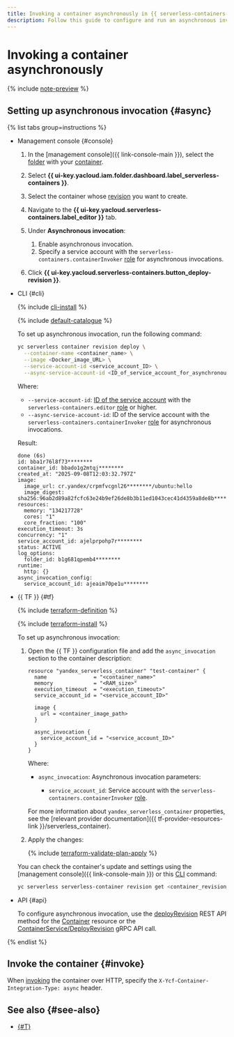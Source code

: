 ```yaml
---
title: Invoking a container asynchronously in {{ serverless-containers-full-name }}
description: Follow this guide to configure and run an asynchronous invocation for a container in {{ serverless-containers-name }}.
---
```


# Invoking a container asynchronously

{% include [note-preview](../../_includes/note-preview.md) %}

## Setting up asynchronous invocation {#async}

{% list tabs group=instructions %}

- Management console {#console}

  1. In the [management console]({{ link-console-main }}), select the [folder](../../resource-manager/concepts/resources-hierarchy.md#folder) with your [container](../concepts/container.md).
  1. Select **{{ ui-key.yacloud.iam.folder.dashboard.label_serverless-containers }}**.
  1. Select the container whose [revision](../concepts/container.md#revision) you want to create.
  1. Navigate to the **{{ ui-key.yacloud.serverless-containers.label_editor }}** tab.
  1. Under **Asynchronous invocation**:

      1. Enable asynchronous invocation.
      1. Specify a service account with the `serverless-containers.containerInvoker` [role](../security/index.md#serverless-containers-containerinvoker) for asynchronous invocations.

  1. Click **{{ ui-key.yacloud.serverless-containers.button_deploy-revision }}**.

- CLI {#cli}

    {% include [cli-install](../../_includes/cli-install.md) %}

    {% include [default-catalogue](../../_includes/default-catalogue.md) %}

    To set up asynchronous invocation, run the following command:

    ```bash
    yc serverless container revision deploy \
      --container-name <container_name> \
      --image <Docker_image_URL> \
      --service-account-id <service_account_ID> \
      --async-service-account-id <ID_of_service_account_for_asynchronous_invocations>
    ```


    Where:

    * `--service-account-id`: [ID of the service account](../../iam/operations/sa/get-id.md) with the `serverless-containers.editor` [role](../security/index.md#serverless-containers-editor) or higher.
    * `--async-service-account-id`: ID of the service account with the `serverless-containers.containerInvoker` [role](../security/index.md#serverless-containers-containerinvoker) for asynchronous invocations.

    Result:

    ```text
    done (6s)
    id: bba1r76l8f73********
    container_id: bbado1g2mtqj********
    created_at: "2025-09-08T12:03:32.797Z"
    image:
      image_url: cr.yandex/crpmfvcgnl26********/ubuntu:hello
      image_digest: sha256:96ab2d89a82fcfc63e24b9ef26de8b3b11ed1043cec41d4359a8de8b********
    resources:
      memory: "134217728"
      cores: "1"
      core_fraction: "100"
    execution_timeout: 3s
    concurrency: "1"
    service_account_id: ajelprpohp7r********
    status: ACTIVE
    log_options:
      folder_id: b1g681qpemb4********
    runtime:
      http: {}
    async_invocation_config:
      service_account_id: ajeaim70pe1u********
    ```

- {{ TF }} {#tf}

  {% include [terraform-definition](../../_tutorials/_tutorials_includes/terraform-definition.md) %}

  {% include [terraform-install](../../_includes/terraform-install.md) %}

  To set up asynchronous invocation:

  1. Open the {{ TF }} configuration file and add the `async_invocation` section to the container description:

      ```hcl
      resource "yandex_serverless_container" "test-container" {
        name               = "<container_name>"
        memory             = "<RAM_size>"
        execution_timeout  = "<execution_timeout>"
        service_account_id = "<service_account_ID>"

        image {
          url = <container_image_path>
        }

        async_invocation {
          service_account_id = "<service_account_ID>"
        }
      }
      ```

      Where:

      * `async_invocation`: Asynchronous invocation parameters:

          * `service_account_id`: Service account with the `serverless-containers.containerInvoker` [role](../security/index.md#serverless-containers-containerinvoker).

      For more information about `yandex_serverless_container` properties, see the [relevant provider documentation]({{ tf-provider-resources-link }}/serverless_container).

  1. Apply the changes:

      {% include [terraform-validate-plan-apply](../../_tutorials/_tutorials_includes/terraform-validate-plan-apply.md) %}

  You can check the container's update and settings using the [management console]({{ link-console-main }}) or this [CLI](../../cli/quickstart.md) command:

  ```bash
  yc serverless serverless-container revision get <container_revision_ID>
  ```

- API {#api}

  To configure asynchronous invocation, use the [deployRevision](../containers/api-ref/Container/deployRevision.md) REST API method for the [Container](../containers/api-ref/Container/index.md) resource or the [ContainerService/DeployRevision](../containers/api-ref/grpc/Container/deployRevision.md) gRPC API call.

{% endlist %}


## Invoke the container {#invoke}

When [invoking](invoke.md) the container over HTTP, specify the `X-Ycf-Container-Integration-Type: async` header.


## See also {#see-also}

* [{#T}](../concepts/invoke-async.md)
